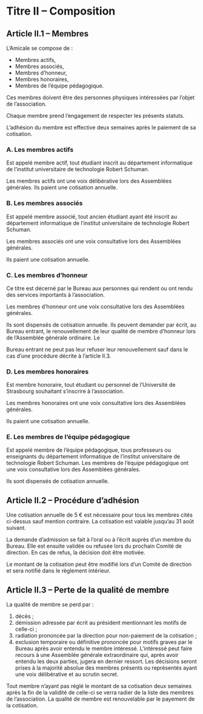 # Titre II – Composition

## Article II.1 – Membres

L’Amicale se compose de :
* Membres actifs,
* Membres associés,
* Membres d’honneur,
* Membres honoraires,
* Membres de l’équipe pédagogique.

Ces membres doivent être des personnes physiques intéressées par l’objet de l’association.

Chaque membre prend l’engagement de respecter les présents statuts.

L’adhésion du membre est effective deux semaines après le paiement de sa cotisation.

### A. Les membres actifs

Est appelé membre actif, tout étudiant inscrit au département informatique de l’institut universitaire de technologie Robert Schuman.

Les membres actifs ont une voix délibérative lors des Assemblées générales.
Ils paient une cotisation annuelle.

### B. Les membres associés

Est appelé membre associé, tout ancien étudiant ayant été inscrit au département informatique
de l’institut universitaire de technologie Robert Schuman.

Les membres associés ont une voix consultative lors des Assemblées générales.

Ils paient une cotisation annuelle.

### C. Les membres d’honneur

Ce titre est décerné par le Bureau aux personnes qui rendent ou ont rendu des services importants à l’association.

Les membres d’honneur ont une voix consultative lors des Assemblées générales.

Ils sont dispensés de cotisation annuelle. Ils peuvent demander par écrit, au Bureau entrant, le
renouvellement de leur qualité de membre d’honneur lors de l’Assemblée générale ordinaire. Le

Bureau entrant ne peut pas leur refuser leur renouvellement sauf dans le cas d’une procédure
décrite à l’article II.3.

### D. Les membres honoraires

Est membre honoraire, tout étudiant ou personnel de l’Université de Strasbourg souhaitant
s’inscrire à l’association.

Les membres honoraires ont une voix consultative lors des Assemblées générales.

Ils paient une cotisation annuelle.

### E. Les membres de l’équipe pédagogique

Est appelé membre de l’équipe pédagogique, tous professeurs ou enseignants du département
informatique de l’institut universitaire de technologie Robert Schuman.
Les membres de l’équipe pédagogique ont une voix consultative lors des Assemblées générales.

Ils sont dispensés de cotisation annuelle.

## Article II.2 – Procédure d’adhésion

Une cotisation annuelle de 5 € est nécessaire pour tous les membres cités ci-dessus sauf
mention contraire. La cotisation est valable jusqu’au 31 août suivant.

La demande d’admission se fait à l’oral ou à l’écrit auprès d’un membre du Bureau. Elle est
ensuite validée ou refusée lors du prochain Comité de direction. En cas de refus, la décision
doit être motivée.

Le montant de la cotisation peut être modifié lors d’un Comité de direction et sera notifié
dans le règlement intérieur.

## Article II.3 – Perte de la qualité de membre

La qualité de membre se perd par :
1. décès ;
2. démission adressée par écrit au président mentionnant les motifs de celle-ci ;
3. radiation prononcée par la direction pour non-paiement de la cotisation ;
4. exclusion temporaire ou définitive prononcée pour motifs graves par le Bureau après avoir
   entendu le membre intéressé. L’intéressé peut faire recours à une Assemblée générale
   extraordinaire qui, après avoir entendu les deux parties, jugera en dernier ressort. Les
   décisions seront prises à la majorité absolue des membres présents ou représentés ayant
   une voix délibérative et au scrutin secret.

Tout membre n’ayant pas réglé le montant de sa cotisation deux semaines après la fin de
la validité de celle-ci se verra radier de la liste des membres de l’association. La qualité de
membre est renouvelable par le payement de la cotisation.
